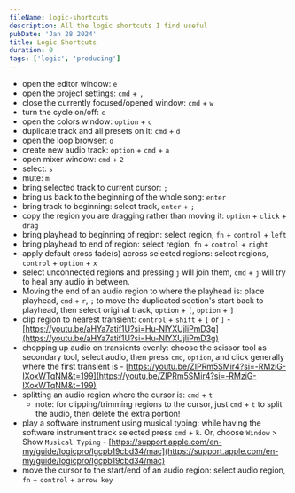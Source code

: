 ```yaml
---
fileName: logic-shortcuts
description: All the logic shortcuts I find useful
pubDate: 'Jan 28 2024'
title: Logic Shortcuts
duration: 0
tags: ['logic', 'producing']
---
```


- open the editor window: `e`
- open the project settings: `cmd` + `,`
- close the currently focused/opened window: `cmd` + `w`
- turn the cycle on/off: `c` 
- open the colors window: `option` + `c`
- duplicate track and all presets on it: `cmd` + `d`
- open the loop browser: `o`
- create new audio track: `option` + `cmd` + `a`
- open mixer window: `cmd` + `2` 
- select: `s`
- mute: `m`
- bring selected track to current cursor: `;`
- bring us back to the beginning of the whole song: `enter`
- bring track to beginning: select track, `enter` + `;`
- copy the region you are dragging rather than moving it: `option` + `click` + `drag`
- bring playhead to beginning of region: select region, `fn` + `control` + `left`
- bring playhead to end of region: select region, `fn` + `control` + `right`
- apply default cross fade(s) across selected regions: select regions, `control` + `option` + `x`
- select unconnected regions and pressing `j` will join them, `cmd` + `j` will try to heal any audio in between.
- Moving the end of an audio region to where the playhead is: place playhead, `cmd` + `r`, `;` to move the duplicated section's start back to playhead, then select original track, `option` + `[`, `option` + `]`
- clip region to nearest transient: `control` + `shift` + `[` or `]` - [https://youtu.be/aHYa7atif1U?si=Hu-NIYXUjliPmD3g](https://youtu.be/aHYa7atif1U?si=Hu-NIYXUjliPmD3g)
- chopping up audio on transients evenly: choose the scissor tool as secondary tool, select audio, then press `cmd`, `option`, and click generally where the first transient is - [https://youtu.be/ZIPRm5SMir4?si=-RMziG-IXoxWTqNM&t=199](https://youtu.be/ZIPRm5SMir4?si=-RMziG-IXoxWTqNM&t=199)
- splitting an audio region where the cursor is: `cmd` + `t`
  - note: for clipping/trimming regions to the cursor, just `cmd` + `t` to split the audio, then delete the extra portion!
- play a software instrument using musical typing: while having the software instrument track selected press `cmd` + `k`. Or, choose `Window` > Show `Musical Typing` - [https://support.apple.com/en-my/guide/logicpro/lgcpb19cbd34/mac](https://support.apple.com/en-my/guide/logicpro/lgcpb19cbd34/mac)
- move the cursor to the start/end of an audio region: select audio region, `fn` + `control` + `arrow key`